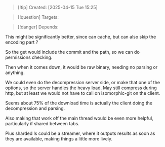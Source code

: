 
>[!tip] Created: [2025-04-15 Tue 15:25]

>[!question] Targets: 

>[!danger] Depends: 

This might be significantly better, since can cache, but can also skip the encoding part ?

So the get would include the commit and the path, so we can do permissions checking.

Then when it comes down, it would be raw binary, needing no parsing or anything.

We could even do the decompression server side, or make that one of the options, so the server handles the heavy load.  May still compress during http, but at least we would not have to call on isomorphic-git on the client.

Seems about 75% of the download time is actually the client doing the decompression and parsing.

Also making that work off the main thread would be even more helpful, particularly if shared between tabs.

Plus sharded ls could be a streamer, where it outputs results as soon as they are available, making things a little more lively.